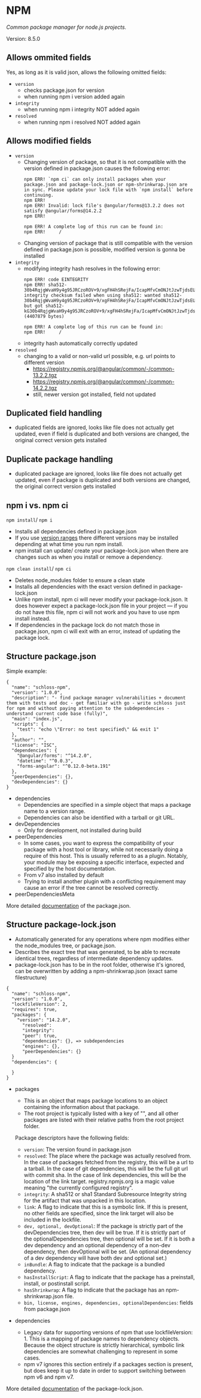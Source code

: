 # NPM
*Common package manager for node.js projects.*

Version: 8.5.0


## Allows ommited fields
Yes, as long as it is valid json, allows the following omitted fields:
-  ``version`` 
   -  checks package.json for version
   -  when running npm i version added again 
- ``integrity`` 
    - when running npm i integrity NOT added again 
- ``resolved``
  -  when running npm i resolved NOT added again 

## Allows modified fields

- `version`
  - Changing version of package, so that it is not compatible with the version defined in package.json causes the following error:
    ````
    npm ERR! `npm ci` can only install packages when your package.json and package-lock.json or npm-shrinkwrap.json are in sync. Please update your lock file with `npm install` before continuing.
    npm ERR! 
    npm ERR! Invalid: lock file's @angular/forms@13.2.2 does not satisfy @angular/forms@14.2.2
    npm ERR! 

    npm ERR! A complete log of this run can be found in:
    npm ERR!     /
    ````
  - Changing version of package that is still compatible with the version defined in package.json is possible, modified version is gonna be installed
- `integrity`
  - modifying integrity hash resolves in the following error:
    ````
    npm ERR! code EINTEGRITY
    npm ERR! sha512-30b4RqjgWvaH9y4g95JRCzoROV+9/xgFH4hSRejFa/IcapMfvCmONJtJzwTjdsEUQAbiFohF/z9bx3QA/Yvw== integrity checksum failed when using sha512: wanted sha512-30b4RqjgWvaH9y4g95JRCzoROV+9/xgFH4hSRejFa/IcapMfvCmONJtJzwTjdsEUQAbiFohF/z9bx3QA/Yvw== but got sha512-kG30b4RqjgWvaH9y4g95JRCzoROV+9/xgFH4hSRejFa/IcapMfvCmONJtJzwTjdsEUQAbiFohF/z9bx3QA/Yvw==. (4407879 bytes)

    npm ERR! A complete log of this run can be found in:
    npm ERR!     /
    ````
  - integrity hash automatically correctly updated
- `resolved`
  - changing to a valid or non-valid url possible, e.g. url points to different version
    - https://registry.npmjs.org/@angular/common/-/common-13.2.2.tgz
    - https://registry.npmjs.org/@angular/common/-/common-14.2.2.tgz
    - still, newer version got installed, field not updated

## Duplicated field handling
- duplicated fields are ignored, looks like file does not actually get updated, even if field is duplicated and both versions are changed, the original correct version gets installed


## Duplicate package handling
- duplicated package are ignored, looks like file does not actually get updated, even if package is duplicated and both versions are changed, the original correct version gets installed
  

## npm i vs. npm ci

``npm install``/ ``npm i``
- Installs all dependencies defined in package.json
- If you use [version ranges](https://github.com/npm/node-semver#ranges) there different versions may be installed depending at what time you run npm install.
- npm install can update/ create your package-lock.json when there are changes such as when you install or remove a dependency.

``npm clean install``/ ``npm ci``

- Deletes node_modules folder to ensure a clean state
- Installs all dependencies with the exact version defined in package-lock.json
- Unlike npm install, npm ci will never modify your package-lock.json. It does however expect a package-lock.json file in your project — if you do not have this file, npm ci will not work and you have to use npm install instead.
- If dependencies in the package lock do not match those in package.json, npm ci will exit with an error, instead of updating the package lock.
  
## Structure package.json
Simple example:
````
{
  "name": "schloss-npm",
  "version": "1.0.0",
  "description": "- find package manager vulnerabilities + document them with tests and doc - get familiar with go - write schloss just for npm and without paying attention to the subdependencies - understand current code base (fully)",
  "main": "index.js",
  "scripts": {
    "test": "echo \"Error: no test specified\" && exit 1"
  },
  "author": "",
  "license": "ISC",
  "dependencies": {
    "@angular/forms": "^14.2.0",
    "datetime": "^0.0.3",
    "forms-angular": "^0.12.0-beta.191"
  },
  "peerDependencies": {},
  "devDependencies": {}
}

````
- dependencies
  - Dependencies are specified in a simple object that maps a package name to a version range. 
  - Dependencies can also be identified with a tarball or git URL.
- devDependencies
  - Only for development, not installed during build
- peerDependencies
  - In some cases, you want to express the compatibility of your package with a host tool or library, while not necessarily doing a require of this host. This is usually referred to as a plugin. Notably, your module may be exposing a specific interface, expected and specified by the host documentation.
  - From v7 also installed by default
  - Trying to install another plugin with a conflicting requirement may cause an error if the tree cannot be resolved correctly. 
- peerDependenciesMeta

More detailed [documentation](https://docs.npmjs.com/cli/v8/configuring-npm/package-json#dependencies) of the package.json.


## Structure package-lock.json
- Automatically generated for any operations where npm modifies either the node_modules tree, or package.json. 
- Describes the exact tree that was generated, to be able to recreate identical trees, regardless of intermediate dependency updates.
- package-lock.json has to be in the root folder, otherwise it's ignored, can be overwritten by adding a npm-shrinkwrap.json (exact same filestructure)
````
{
  "name": "schloss-npm",
  "version": "1.0.0",
  "lockfileVersion": 2,
  "requires": true,
  "packages": {
    "version": "14.2.0",
      "resolved": 
      "integrity": 
      "peer": true,
      "dependencies": {}, => subdependencies
      "engines": {},
      "peerDependencies": {}
  }
  "dependencies": {
    
  }
}
````
- packages
  - This is an object that maps package locations to an object containing the information about that package.
  - The root project is typically listed with a key of "", and all other packages are listed with their relative paths from the root project folder.
  
  Package descriptors have the following fields:

  - `version`: The version found in package.json
  - `resolved`: The place where the package was actually resolved from. In the case of packages fetched from the registry, this will be a url to a tarball. In the case of git dependencies, this will be the full git url with commit sha. In the case of link dependencies, this will be the location of the link target. registry.npmjs.org is a magic value meaning "the currently configured registry".
  - `integrity`: A sha512 or sha1 Standard Subresource Integrity string for the artifact that was unpacked in this location.
  - `link`: A flag to indicate that this is a symbolic link. If this is present, no other fields are specified, since the link target will also be included in the lockfile.
  - `dev, optional, devOptional`: If the package is strictly part of the devDependencies tree, then dev will be true. If it is strictly part of the optionalDependencies tree, then optional will be set. If it is both a dev dependency and an optional dependency of a non-dev dependency, then devOptional will be set. (An optional dependency of a dev dependency will have both dev and optional set.)
  - `inBundle`: A flag to indicate that the package is a bundled dependency.
  - `hasInstallScript`: A flag to indicate that the package has a preinstall, install, or postinstall script.
  - `hasShrinkwrap`: A flag to indicate that the package has an npm-shrinkwrap.json file.
  - `bin, license, engines, dependencies, optionalDependencies`: fields from package.json
- dependencies
  - Legacy data for supporting versions of npm that use lockfileVersion: 1. This is a mapping of package names to dependency objects. Because the object structure is strictly hierarchical, symbolic link dependencies are somewhat challenging to represent in some cases.
  - npm v7 ignores this section entirely if a packages section is present, but does keep it up to date in order to support switching between npm v6 and npm v7.

More detailed [documentation](https://docs.npmjs.com/cli/v8/configuring-npm/package-lock-json) of the package-lock.json.